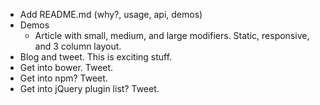 + Add README.md (why?, usage, api, demos)
+ Demos
  + Article with small, medium, and large modifiers. Static, responsive, and 3 column layout.
+ Blog and tweet. This is exciting stuff.
+ Get into bower. Tweet.
+ Get into npm? Tweet.
+ Get into jQuery plugin list? Tweet.
